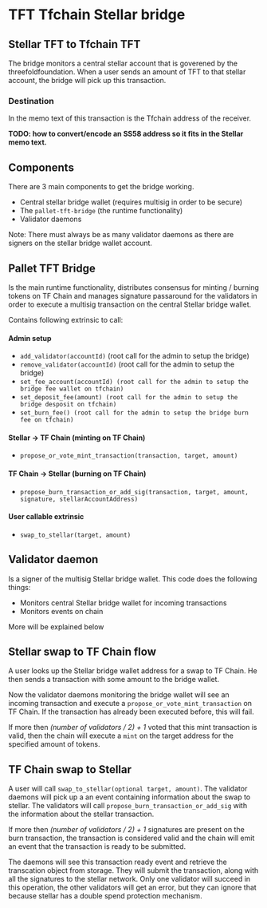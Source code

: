 # TFT Tfchain Stellar bridge

## Stellar TFT to Tfchain TFT

The bridge monitors a central stellar account that is goverened by the threefoldfoundation. When a user sends an amount of TFT to that stellar account, the bridge will pick up this transaction.

### Destination

In the memo text of this transaction is the Tfchain address of the receiver.

**TODO: how to convert/encode an SS58 address so it fits in the Stellar memo text.**

## Components

There are 3 main components to get the bridge working.

- Central stellar bridge wallet (requires multisig in order to be secure)
- The `pallet-tft-bridge` (the runtime functionality)
- Validator daemons

Note: There must always be as many validator daemons as there are signers on the stellar bridge wallet account.

## Pallet TFT Bridge

Is the main runtime functionality, distributes consensus for minting / burning tokens on TF Chain and manages signature passaround for the validators in order to execute a multisig transaction on the central Stellar bridge wallet.

Contains following extrinsic to call:

#### Admin setup
- `add_validator(accountId)` (root call for the admin to setup the bridge)
- `remove_validator(accountId)` (root call for the admin to setup the bridge)
- `set_fee_account(accountId) (root call for the admin to setup the bridge fee wallet on tfchain)`
- `set_deposit_fee(amount) (root call for the admin to setup the bridge desposit on tfchain)`
- `set_burn_fee() (root call for the admin to setup the bridge burn fee on tfchain)`
#### Stellar -> TF Chain (minting on TF Chain)
- `propose_or_vote_mint_transaction(transaction, target, amount)`
#### TF Chain -> Stellar (burning on TF Chain)
- `propose_burn_transaction_or_add_sig(transaction, target, amount, signature, stellarAccountAddress)`
#### User callable extrinsic
- `swap_to_stellar(target, amount)`

## Validator daemon

Is a signer of the multisig Stellar bridge wallet. This code does the following things:

- Monitors central Stellar bridge wallet for incoming transactions
- Monitors events on chain

More will be explained below

## Stellar swap to TF Chain flow

A user looks up the Stellar bridge wallet address for a swap to TF Chain. He then sends a transaction with some amount to the bridge wallet. 

Now the validator daemons monitoring the bridge wallet will see an incoming transaction and execute a `propose_or_vote_mint_transaction` on TF Chain. If the transaction has already been executed before, this will fail.

If more then *(number of validators / 2) + 1* voted that this mint transaction is valid, then the chain will execute a `mint` on the target address for the specified amount of tokens.

## TF Chain swap to Stellar

A user will call `swap_to_stellar(optional target, amount)`. The validator daemons will pick up a an event containing information about the swap to stellar. The validators will call `propose_burn_transaction_or_add_sig` with the information about the stellar transaction.

If more then *(number of validators / 2) + 1* signatures are present on the burn transaction, the transaction is considered valid and the chain will emit an event that the transaction is ready to be submitted.

The daemons will see this transaction ready event and retrieve the transcation object from storage. They will submit the transaction, along with all the signatures to the stellar network. Only one validator will succeed in this operation, the other validators will get an error, but they can ignore that because stellar has a double spend protection mechanism.